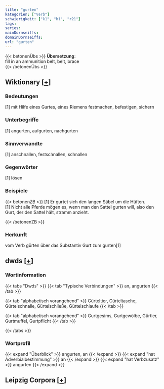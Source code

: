 ```yaml
---
title: "gurten"
kategorien: ["Verb"]
schwierigkeit: ["k1", "h1", "r21"]
tags:
series:
mainDornseiffs:
domainDornseiffs:
url: "gurten"
---
```


{{< betonenÜbs >}}
**Übersetzung:**  
fill in an ammunition belt, belt, brace  
{{< /betonenÜbs >}}

## Wiktionary [[+](https://de.wiktionary.org/wiki/gurten)]

### Bedeutungen
[1] mit Hilfe eines Gurtes, eines Riemens festmachen, befestigen, sichern  

### Unterbegriffe
[1] angurten, aufgurten, nachgurten  

### Sinnverwandte
[1] anschnallen, festschnallen, schnallen  

### Gegenwörter
[1] lösen  

### Beispiele
{{< betonenZB >}}
[1] Er gurtet sich den langen Säbel um die Hüften.  
[1] Nicht alle Pferde mögen es, wenn man den Sattel gurten will, also den Gurt, der den Sattel hält, stramm anzieht.  

{{< /betonenZB >}}
### Herkunft
vom Verb gürten über das Substantiv Gurt zum gurten[1]  



## dwds [[+](https://www.dwds.de/wb/gurten)]

### Wortinformation
{{< tabs "Dwds" >}}
{{< tab "Typische Verbindungen" >}}
an, angurten
{{< /tab >}}

{{< tab "alphabetisch vorangehend" >}}
Gürteltier, Gürteltasche, Gürtelschnalle, Gürtelschließe, Gürtelschlaufe
{{< /tab >}}

{{< tab "alphabetisch vorangehend" >}}
Gurtgesims, Gurtgewölbe, Gürtler, Gurtmuffel, Gurtpflicht
{{< /tab >}}

{{< /tabs >}}

### Wortprofil
{{< expand "Überblick" >}} angurten, an {{< /expand >}}
{{< expand "hat Adverbialbestimmung" >}} an {{< /expand >}}
{{< expand "hat Verbzusatz" >}} angurten {{< /expand >}}

## Leipzig Corpora [[+](https://corpora.uni-leipzig.de/en/res?word=gurten&corpusId=deu_newscrawl-public_2018)]

